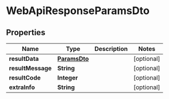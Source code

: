 # WebApiResponseParamsDto

## Properties
Name | Type | Description | Notes
------------ | ------------- | ------------- | -------------
**resultData** | [**ParamsDto**](ParamsDto.md) |  |  [optional]
**resultMessage** | **String** |  |  [optional]
**resultCode** | **Integer** |  |  [optional]
**extraInfo** | **String** |  |  [optional]

